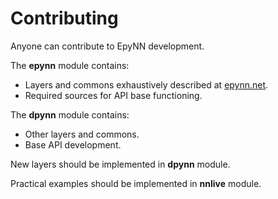 # Contributing

Anyone can contribute to EpyNN development.

The **epynn** module contains:

* Layers and commons exhaustively described at [epynn.net](epynn.net).
* Required sources for API base functioning.

The **dpynn** module contains:

* Other layers and commons.
* Base API development.

New layers should be implemented in **dpynn** module.

Practical examples should be implemented in **nnlive** module.
